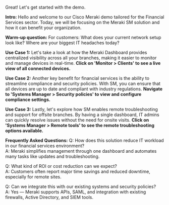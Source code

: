 Great! Let's get started with the demo.

**Intro:**
Hello and welcome to our Cisco Meraki demo tailored for the Financial Services sector. Today, we will be focusing on the Meraki SM solution and how it can benefit your organization.

**Warm-up question:**
For customers: What does your current network setup look like? Where are your biggest IT headaches today?

**Use Case 1:**
Let's take a look at how the Meraki Dashboard provides centralized visibility across all your branches, making it easier to monitor and manage devices in real-time. **Click on 'Monitor > Clients' to see a live view of all connected devices.**

**Use Case 2:**
Another key benefit for financial services is the ability to streamline compliance and security policies. With SM, you can ensure that all devices are up to date and compliant with industry regulations. **Navigate to 'Systems Manager > Security policies' to view and configure compliance settings.**

**Use Case 3:**
Lastly, let's explore how SM enables remote troubleshooting and support for offsite branches. By having a single dashboard, IT admins can quickly resolve issues without the need for onsite visits. **Click on 'Systems Manager > Remote tools' to see the remote troubleshooting options available.**

**Frequently Asked Questions:**
Q: How does this solution reduce IT workload in our financial services environment?  
A: Meraki simplifies management through one dashboard and automates many tasks like updates and troubleshooting.

Q: What kind of ROI or cost reduction can we expect?  
A: Customers often report major time savings and reduced downtime, especially for remote sites.

Q: Can we integrate this with our existing systems and security policies?  
A: Yes — Meraki supports APIs, SAML, and integration with existing firewalls, Active Directory, and SIEM tools.
